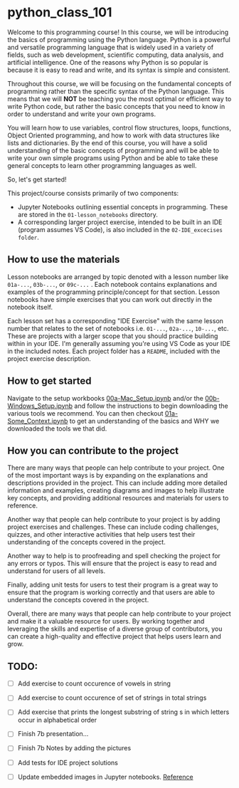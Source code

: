 # python_class_101

Welcome to this programming course! In this course, we will be introducing the basics of programming using the Python language. Python is a powerful and versatile programming language that is widely used in a variety of fields, such as web development, scientific computing, data analysis, and artificial intelligence. One of the reasons why Python is so popular is because it is easy to read and write, and its syntax is simple and consistent.

Throughout this course, we will be focusing on the fundamental concepts of programming rather than the specific syntax of the Python language. This means that we will **NOT** be teaching you the most optimal or efficient way to write Python code, but rather the basic concepts that you need to know in order to understand and write your own programs.

You will learn how to use variables, control flow structures, loops, functions, Object Oriented programming, and how to work with data structures like lists and dictionaries. By the end of this course, you will have a solid understanding of the basic concepts of programming and will be able to write your own simple programs using Python and be able to take these general concepts to learn other programming languages as well.

So, let's get started!

This project/course consists primarily of two components:
* Jupyter Notebooks outlining essential concepts in programming. These are stored in the `01-lesson_notebooks` directory.
* A corresponding larger project exercise, intended to be built in an IDE (program assumes VS Code), is also included in the `02-IDE_excecises folder`.

## How to use the materials
Lesson notebooks are arranged by topic denoted with a lesson number like `01a-...`, `03b-...`, or `09c-...` . Each notebook contains explanations and examples of the programming principle/concept for that section. Lesson notebooks have simple exercises that you can work out directly in the notebook itself.

Each lesson set has a corresponding "IDE Exercise" with the same lesson number that relates to the set of notebooks i.e. `01-...`, `02a-...`, `10-...`, etc. These are projects with a larger scope that you should practice building within in your IDE. I'm generally assuming you're using VS Code as your IDE in the included notes. Each project folder has a `README`, included with the project exercise description.

## How to get started
Navigate to the setup workbooks [00a-Mac_Setup.ipynb](01-lesson_notebooks/00a-Mac_Setup.ipynb) and/or the [00b-Windows_Setup.ipynb](01-lesson_notebooks/00b-Windows_Setup.ipynb) and follow the instructions to begin downloading the various tools we recommend. You can then checkout [01a-Some_Context.ipynb](01-lesson_notebooks/01a-Some_Context.ipynb) to get an understanding of the basics and WHY we downloaded the tools we that did.

## How you can contribute to the project
There are many ways that people can help contribute to your project. One of the most important ways is by expanding on the explanations and descriptions provided in the project. This can include adding more detailed information and examples, creating diagrams and images to help illustrate key concepts, and providing additional resources and materials for users to reference.

Another way that people can help contribute to your project is by adding project exercises and challenges. These can include coding challenges, quizzes, and other interactive activities that help users test their understanding of the concepts covered in the project.

Another way to help is to proofreading and spell checking the project for any errors or typos. This will ensure that the project is easy to read and understand for users of all levels.

Finally, adding unit tests for users to test their program is a great way to ensure that the program is working correctly and that users are able to understand the concepts covered in the project.

Overall, there are many ways that people can help contribute to your project and make it a valuable resource for users. By working together and leveraging the skills and expertise of a diverse group of contributors, you can create a high-quality and effective project that helps users learn and grow.

## TODO:
* [ ] Add exercise to count occurence of vowels in string
* [ ] Add exercise to count occurence of set of strings in total strings
* [ ] Add exercise that prints the longest substring of string s in which letters occur in alphabetical order
* [ ] Finish 7b presentation...
* [ ] Finish 7b Notes by adding the pictures
* [ ] Add tests for IDE project solutions
* [ ] Update embedded images in Jupyter notebooks. [Reference](https://stackoverflow.com/questions/32370281/how-to-embed-image-or-picture-in-jupyter-notebook-either-from-a-local-machine-o)

